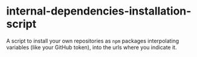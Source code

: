 # internal-dependencies-installation-script
A script to install your own repositories as `npm` packages interpolating variables (like your GitHub token), into the urls where you indicate it.
